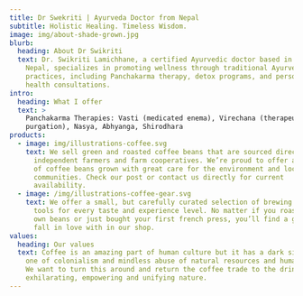 ```yaml
---
title: Dr Swekriti | Ayurveda Doctor from Nepal
subtitle: Holistic Healing. Timeless Wisdom.
image: img/about-shade-grown.jpg
blurb:
  heading: About Dr Swikriti
  text: Dr. Swikriti Lamichhane, a certified Ayurvedic doctor based in Kathmandu,
    Nepal, specializes in promoting wellness through traditional Ayurvedic
    practices, including Panchakarma therapy, detox programs, and personalized
    health consultations.
intro:
  heading: What I offer
  text: >
    Panchakarma Therapies: Vasti (medicated enema), Virechana (therapeutic
    purgation), Nasya, Abhyanga, Shirodhara
products:
  - image: img/illustrations-coffee.svg
    text: We sell green and roasted coffee beans that are sourced directly from
      independent farmers and farm cooperatives. We’re proud to offer a variety
      of coffee beans grown with great care for the environment and local
      communities. Check our post or contact us directly for current
      availability.
  - image: /img/illustrations-coffee-gear.svg
    text: We offer a small, but carefully curated selection of brewing gear and
      tools for every taste and experience level. No matter if you roast your
      own beans or just bought your first french press, you’ll find a gadget to
      fall in love with in our shop.
values:
  heading: Our values
  text: Coffee is an amazing part of human culture but it has a dark side too –
    one of colonialism and mindless abuse of natural resources and human lives.
    We want to turn this around and return the coffee trade to the drink’s
    exhilarating, empowering and unifying nature.
---
```

